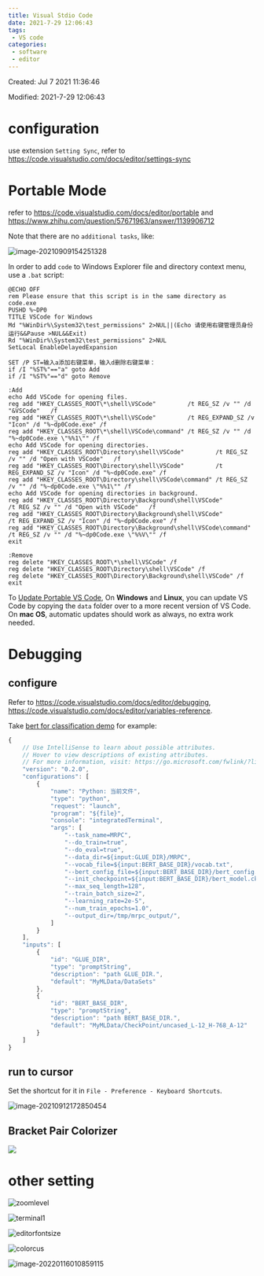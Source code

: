 ```yaml
---
title: Visual Stdio Code
date: 2021-7-29 12:06:43
tags:
 - VS code
categories:
 - software
 - editor
---
```


Created: Jul 7 2021 11:36:46

Modified: 2021-7-29 12:06:43

<!--more-->

# configuration

use extension `Setting Sync`, refer to https://code.visualstudio.com/docs/editor/settings-sync

# Portable Mode

refer to https://code.visualstudio.com/docs/editor/portable and https://www.zhihu.com/question/57671963/answer/1139906712

Note that there are no `additional tasks`, like:

![image-20210909154251328](VScode/image-20210909154251328.png)

In order to add `code` to Windows Explorer file and directory context menu, use a `.bat` script:

```shell
@ECHO OFF
rem Please ensure that this script is in the same directory as code.exe
PUSHD %~DP0
TITLE VSCode for Windows
Md "%WinDir%\System32\test_permissions" 2>NUL||(Echo 请使用右键管理员身份运行&&Pause >NUL&&Exit)
Rd "%WinDir%\System32\test_permissions" 2>NUL
SetLocal EnableDelayedExpansion

SET /P ST=输入a添加右键菜单，输入d删除右键菜单：
if /I "%ST%"=="a" goto Add
if /I "%ST%"=="d" goto Remove

:Add
echo Add VSCode for opening files.
reg add "HKEY_CLASSES_ROOT\*\shell\VSCode"         /t REG_SZ /v "" /d "&VSCode"   /f
reg add "HKEY_CLASSES_ROOT\*\shell\VSCode"         /t REG_EXPAND_SZ /v "Icon" /d "%~dp0Code.exe" /f
reg add "HKEY_CLASSES_ROOT\*\shell\VSCode\command" /t REG_SZ /v "" /d "%~dp0Code.exe \"%%1\"" /f
echo Add VSCode for opening directories.
reg add "HKEY_CLASSES_ROOT\Directory\shell\VSCode"         /t REG_SZ /v "" /d "Open with VSCode"   /f
reg add "HKEY_CLASSES_ROOT\Directory\shell\VSCode"         /t REG_EXPAND_SZ /v "Icon" /d "%~dp0Code.exe" /f
reg add "HKEY_CLASSES_ROOT\Directory\shell\VSCode\command" /t REG_SZ /v "" /d "%~dp0Code.exe \"%%1\"" /f
echo Add VSCode for opening directories in background.
reg add "HKEY_CLASSES_ROOT\Directory\Background\shell\VSCode"         /t REG_SZ /v "" /d "Open with VSCode"   /f
reg add "HKEY_CLASSES_ROOT\Directory\Background\shell\VSCode"         /t REG_EXPAND_SZ /v "Icon" /d "%~dp0Code.exe" /f
reg add "HKEY_CLASSES_ROOT\Directory\Background\shell\VSCode\command" /t REG_SZ /v "" /d "%~dp0Code.exe \"%%V\"" /f
exit

:Remove
reg delete "HKEY_CLASSES_ROOT\*\shell\VSCode" /f
reg delete "HKEY_CLASSES_ROOT\Directory\shell\VSCode" /f
reg delete "HKEY_CLASSES_ROOT\Directory\Background\shell\VSCode" /f
exit
```

To [Update Portable VS Code](https://code.visualstudio.com/docs/editor/portable#_update-portable-vs-code), On **Windows** and **Linux**, you can update VS Code by copying the `data` folder over to a more recent version of VS Code. On **mac OS**, automatic updates should work as always, no extra work needed.

# Debugging

## configure

Refer to https://code.visualstudio.com/docs/editor/debugging, https://code.visualstudio.com/docs/editor/variables-reference.

Take [bert for classification demo](https://github.com/google-research/bert#sentence-and-sentence-pair-classification-tasks) for example:

```js
{
    // Use IntelliSense to learn about possible attributes.
    // Hover to view descriptions of existing attributes.
    // For more information, visit: https://go.microsoft.com/fwlink/?linkid=830387
    "version": "0.2.0",
    "configurations": [
        {
            "name": "Python: 当前文件",
            "type": "python",
            "request": "launch",
            "program": "${file}",
            "console": "integratedTerminal",
            "args": [
                "--task_name=MRPC",
                "--do_train=true",
                "--do_eval=true",
                "--data_dir=${input:GLUE_DIR}/MRPC",
                "--vocab_file=${input:BERT_BASE_DIR}/vocab.txt",
                "--bert_config_file=${input:BERT_BASE_DIR}/bert_config.json",
                "--init_checkpoint=${input:BERT_BASE_DIR}/bert_model.ckpt",
                "--max_seq_length=128",
                "--train_batch_size=2",
                "--learning_rate=2e-5",
                "--num_train_epochs=1.0",
                "--output_dir=/tmp/mrpc_output/",
            ]
        }
    ],
    "inputs": [
        {
            "id": "GLUE_DIR",
            "type": "promptString",
            "description": "path GLUE_DIR.",
            "default": "MyMLData/DataSets"
        },
        {
            "id": "BERT_BASE_DIR",
            "type": "promptString",
            "description": "path BERT_BASE_DIR.",
            "default": "MyMLData/CheckPoint/uncased_L-12_H-768_A-12"
        }
    ]
}
```

## run to cursor

Set the shortcut for it in `File - Preference - Keyboard Shortcuts`.

![image-20210912172850454](VScode/image-20210912172850454.png)

## Bracket Pair Colorizer

![](VScode_Pic/2022-08-14-17-57-46-image.png)

# other setting

![zoomlevel](VScode/zoomlevel.png)

![terminal1](VScode/terminal1.png)

![editorfontsize](VScode/editorfontsize.png)

![colorcus](VScode/colorcus.png)

![image-20220116010859115](VScode/image-20220116010859115.png)
